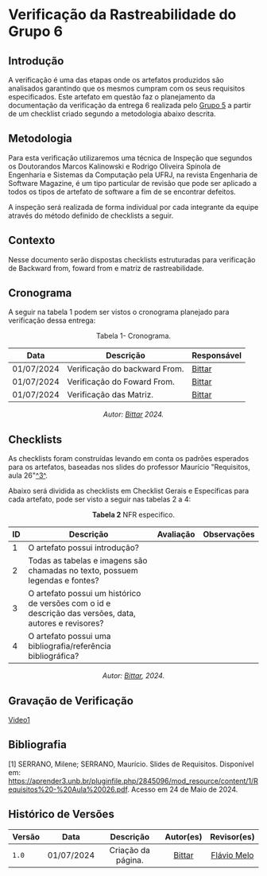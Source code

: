 # Verificação da Rastreabilidade do Grupo 6

## Introdução

A verificação é uma das etapas onde os artefatos produzidos são analisados garantindo que os mesmos cumpram com os seus requisitos especificados. Este artefato em questão faz o planejamento da documentação da verificação da entrega 6 realizada pelo [Grupo 5](https://requisitos-de-software.github.io/2024.1-Sinesp_Cidadao/P%C3%B3s-Rastreabilidade/backward/) a partir de um checklist criado segundo a metodologia abaixo descrita.


## Metodologia

Para esta verificação utilizaremos uma técnica de Inspeção que segundos os Doutorandos Marcos Kalinowski e Rodrigo Oliveira Spínola de Engenharia e Sistemas da Computação pela UFRJ, na revista Engenharia de Software Magazine, é um tipo particular de revisão que pode ser aplicado a todos os tipos de artefato de software a fim de se encontrar defeitos.

A inspeção será realizada de forma individual por cada integrante da equipe através do método definido de checklists a seguir.


## Contexto

Nesse documento serão dispostas checklists estruturadas para verificação de Backward from, foward from e matriz de rastreabilidade.

## Cronograma

A seguir na tabela 1 podem ser vistos o cronograma planejado para verificação dessa entrega:

<center>

Tabela 1- Cronograma.

| Data       | Descrição                                  | Responsável                                      |
| ---------- | ------------------------------------------ | ------------------------------------------------ |
| 01/07/2024 | Verificação do backward From.                        | [Bittar](https://github.com/Bittarx)  |
| 01/07/2024 | Verificação do Foward From.                    | [Bittar](https://github.com/Bittarx)  |
| 01/07/2024 | Verificação das Matriz.      | [Bittar](https://github.com/Bittarx)  |

_Autor: [Bittar](https://github.com/Bittarx) 2024._

</center>

## Checklists

As checklists foram construídas levando em conta os padrões esperados para os artefatos, baseadas nos slides do professor Maurício "Requisitos, aula 26"<a id="BACK1" href="#BACKref">^3^</a>.

Abaixo será dividida as checklists em Checklist Gerais e Específicas para cada artefato, pode ser visto a seguir nas tabelas 2 a 4:


<font><p style="text-align: center">**Tabela 2**  NFR especifico.</p></font>

<center>

| ID  | Descrição                                                                                              | Avaliação | Observações |
| --- | ------------------------------------------------------------------------------------------------------ | --------- | ----------- |
| 1   | O artefato possui introdução?|||
| 2   | Todas as tabelas e imagens são chamadas no texto, possuem legendas e fontes?|||
| 3   | O artefato possui um histórico de versões com o id e descrição das versões, data, autores e revisores? |||
| 4   | O artefato possui uma bibliografia/referência bibliográfica?|||
_Autor: [Bittar](https://github.com/Bittarx), 2024._

</center>

## Gravação de Verificação

[Video1](https://youtu.be/https://www.youtube.com/watch?v=TkwcfYwHNBk)

## Bibliografia

[1] SERRANO, Milene; SERRANO, Maurício. Slides de Requisitos. Disponível em: <https://aprender3.unb.br/pluginfile.php/2845096/mod_resource/content/1/Requisitos%20-%20Aula%20026.pdf>. Acesso em 24 de Maio de 2024.


## Histórico de Versões

| Versão | Data| Descrição| Autor(es)| Revisor(es)|
| ------ | :-: | :------: | :------: | :--------: |
| `1.0`  | 01/07/2024 | Criação da página.| [Bittar](https://github.com/Bittarx)| [Flávio Melo](https://github.com/flavioovatsug) |

